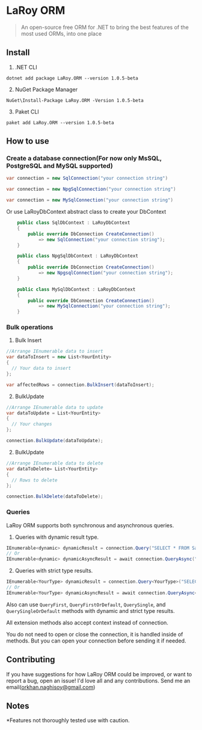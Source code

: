 # LaRoy ORM

> An open-source free ORM for .NET to bring the best features of the most used ORMs, into one place

## Install

1. .NET CLI

```
dotnet add package LaRoy.ORM --version 1.0.5-beta
```

2. NuGet Package Manager

```
NuGet\Install-Package LaRoy.ORM -Version 1.0.5-beta
```

3. Paket CLI

```
paket add LaRoy.ORM --version 1.0.5-beta
```

## How to use

### Create a database connection(For now only MsSQL, PostgreSQL and MySQL supported)

```cs
var connection = new SqlConnection("your connection string")

var connection = new NpgSqlConnection("your connection string")

var connection = new MySqlConnection("your connection string")
```

  Or use LaRoyDbContext abstract class to create your DbContext

```cs
    public class SqlDbContext : LaRoyDbContext
    {
        public override DbConnection CreateConnection()
            => new SqlConnection("your connection string");
    }

    public class NpgSqlDbContext : LaRoyDbContext
    {
        public override DbConnection CreateConnection()
            => new NpgsqlConnection("your connection string");
    }

    public class MySqlDbContext : LaRoyDbContext
    {
        public override DbConnection CreateConnection()
            => new MySqlConnection("your connection string");
    }
```

### Bulk operations
1. Bulk Insert
```cs
//Arrange IEnumerable data to insert
var dataToInsert = new List<YourEntity>
{
  // Your data to insert
};

var affectedRows = connection.BulkInsert(dataToInsert);
```

2. BulkUpdate
```cs
//Arrange IEnumerable data to update
var dataToUpdate = List<YourEntity>
{
  // Your changes
};

connection.BulkUpdate(dataToUpdate);
```

2. BulkUpdate
```cs
//Arrange IEnumerable data to delete
var dataToDelete= List<YourEntity>
{
  // Rows to delete
};

connection.BulkDelete(dataToDelete);
```

### Queries
LaRoy ORM supports both synchronous and asynchronous queries.

1. Queries with dynamic result type.
```cs
IEnumerable<dynamic> dynamicResult = connection.Query("SELECT * FROM SampleTable st WHERE st.Id = @Param", new {Param = yourParameter});
// Or
IEnumerable<dynamic> dynamicAsyncResult = await connection.QueryAsync("SELECT * FROM SampleTable st WHERE st.Id = @Param", new {Param = yourParameter});
```

2. Queries with strict type results.
```cs
IEnumerable<YourType> dynamicResult = connection.Query<YourType>("SELECT * FROM SampleTable st WHERE st.Id = @Param", new {Param = yourParameter});
// Or
IEnumerable<YourType> dynamicAsyncResult = await connection.QueryAsync<YourType>("SELECT * FROM SampleTable st WHERE st.Id = @Param", new {Param = yourParameter});
```
Also can use `QueryFirst`, `QueryFirstOrDefault`, `QuerySingle`, and `QuerySingleOrDefault` methods with dynamic and strict type results.

All extension methods also accept context instead of connection.

You do not need to open or close the connection, it is handled inside of methods. 
But you can open your connection before sending it if needed.

## Contributing
If you have suggestions for how LaRoy ORM could be improved, or want to report a bug, open an issue! I'd love all and any contributions. Send me an email(orkhan.naghisoy@gmail.com)

## Notes
*Features not thoroughly tested use with caution.

















